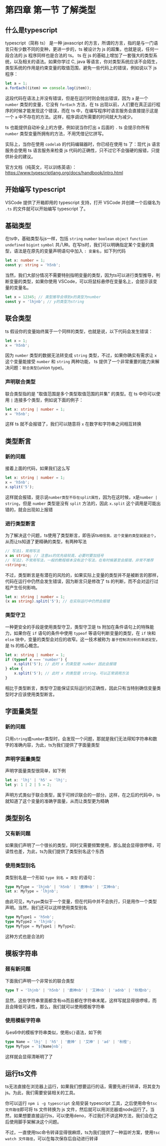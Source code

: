 # 第四章 第一节 了解类型

## 什么是typescript

typescript（简称 ts） 是一种 javascript 的方言，所谓的方言，指的是与一门语言只有少数不同的变种，更进一步的，ts 被设计为 js 的超集，也就是说，任何一段合法的 js 程序同样也是合法的 ts。 ts 在 js 的基础上增加了一套强大的类型系统，以及相关的语法。如果你学过 C, java 等语言，你对类型系统应该不会陌生，类型系统的作用是约束变量的取值范围，避免一些代码上的错误，例如说以下 js 程序：

```js
let a = 1;
a.forEach((item) => console.log(item));
```

这段代码在语法上并没有错误，但是在运行时则会抛出错误，因为 `a` 是一个 `number` 类型的变量，它没有 `forEach` 方法，在 ts 出现以前，人们要在真正运行程序的时候才能发现这个错误，而在 ts 中，在编写程序时语言服务会直接提示这是一个 `a` 中不存在的方法。这样，程序调试所需要的时间就大为减少。

ts 也能提供自动补全上的方便，例如说当你打出 `a` 后面的 `.` ts 会提示你所有 `number` 类型变量所拥有的方法，不用凭借记忆拼写。

实际上，当你在使用 `codelab` 的代码编辑器时，你已经在使用 ts 了：现代 js 语言服务会使用 ts 语言服务来检查 js 代码的正确性，只不过它不会强硬的报错，只提供补全的建议。

官方文档（纯英文，可以训练英语）：https://www.typescriptlang.org/docs/handbook/intro.html

## 开始编写 typescript

VSCode 提供了开箱即用的 typescript 支持，打开 VSCode 并创建一个后缀名为 `.ts` 的文件就可以开始编写 typescript 了。

## 基础类型

在ts中，基础类型与js一样，包括 `string` `number` `boolean` `object` `function` `undefined` `bigint` `symbol` 共八种。在写ts时，我们可以明确指定某个变量的类型，语法是在原先的变量声明语句中加入 `: 变量名`，如下列代码

```ts
let x: number = 1;
const y: string = 'h5nb';
```

当然，我们大部分情况不需要特别指明变量的类型，因为ts可以进行类型推导，判断变量的类型，如果你使用 VSCode，可以将鼠标悬停在变量名上，会提示该变量的变量名。

```ts
let x = 12345; // 类型推导会得到x的类型为number
const y = 'lhjnb'; // y的类型为string
```

## 联合类型

ts 假设你的变量始终属于一个同样的类型，也就是说，以下代码会发生错误：

```ts
let x = 1;
x = 'h5nb';
```

因为 `number` 类型的数据无法转变成 `string` 类型，不过，如果你确实有需求让 `x` 这个变量能接受 `number` 和 `string` 两种功能， ts 提供了一个非常重要的能力来解决问题：`联合类型`(union type)。

### 声明联合类型

联合类型指的是 "取值范围是多个类型取值范围的并集" 的类型。在 ts 中你可以使用 `|` 连接多个类型，例如说下面的例子：

```ts
let x: string | number = 1;
x = 'h5nb';
```

这样 ts 就不会报错了，我们可以随意将 `x` 在数字和字符串之间相互转换

## 类型断言

### 新的问题

接着上面的代码，如果我们这么写

```ts
let x: string | number = 1;
x = 'h5nb';
x.split('5');
```

这样就会报错，提示说`number类型不存在split属性`，因为在这时候，x是`number | string`，但是 `number` 类型是没有 `split` 方法的，因此 `x.split` 这个调用是可能出错的，就会出现如上报错

### 进行类型断言

为了解决这个问题，ts使用了类型断言，即告诉ts`相信我，这个变量的类型就是这个`，从而让ts知道了更精确的类型，有两种写法

```ts
// 写法1，常用写法
x as string; // 注意as的优先级较高，必要时要加括号
// 写法2，不常用写法，一般的教程根本没有这个写法，在有时候甚至会报错，非常不推荐
<string>x;
```

不过，类型断言是有潜在的风险的，如果实际上变量的类型并不是被断言的那样，代码在运行中仍然会发生错误，因为断言只是修改了 ts 的判断，而不会对运行过程产生任何影响。

```ts
let x: string | number = 1;
(x as string).split('5'); // 在实际运行中仍然会报错
```

### 类型守卫

一种更安全的手段是使用类型守卫，类型守卫是 ts 附加在条件语句上的特殊能力，如果你在 `if` 语句的条件中使用 `typeof` 等语句判断变量的类型，在 `if` 块和 `else` 块中，变量的类型会对应的收窄。这一技术被称为 `基于控制流分析的渐进定型`，是 ts 的核心概念。

```ts
let x: string | number = 1;
if (typeof x === 'number') {
    x.split('5'); // 此时 x 的类型是 number 因此会报错
} else {
    x.split('5'); // 此时 x 的类型是 string，可以正常调用方法
}
```

相比于类型断言，类型守卫能保证实际运行的正确性，因此只有当特别确信变量类型时才应该使用类型断言。

## 字面量类型

### 新的问题

只用`string`或`number`类型时，会发现一个问题，那就是我们无法得知字符串和数字的准确内容，为此，ts为我们提供了字面量类型

### 声明字面量类型

声明字面量类型很简单，如下例

```ts
let x: 'lhj' | 'h5' = 'lhj';
let y: 1 | 2 | 5 = 2;
```

声明方式类似于联合类型，属于可辨识联合的一部分。这样，在之后的代码中，ts就知道了这个变量的准确字面量，从而让类型更为精确

## 类型别名

### 又有新问题

如果我们声明了一个很长的类型，同时又需要频繁使用，那么就会显得很啰嗦，可读性也差，为此，ts为我们提供了类型别名这个东西

### 使用类型别名

类型别名是一个形如 `type 别名 = 类型` 的语句：

```ts
type MyType = 'lhjnb' | 'h5nb' | '鹿神nb' | '艾神nb';
let x: MyType = 'lhjnb';
```

由此可见，`MyType`类似于一个变量，但在代码中并不会执行，只是用作一个类型声明。当然，我们还可以这样使用类型别名

```ts
type MyType1 = 'h5nb';
type MyType2 = 'lhjnb';
type MyType = MyType1 | MyType2;
```

这种方式也是合法的

## 模板字符串

### 叕有新问题

下面我们声明一个非常长的联合类型

```ts
type T = 'lhjnb' | 'h5nb' | '鹿神nb' | '艾神nb' | 'adnb' | '秋橙nb';
```

显然，这些字符串里面都含有`nb`而且都在字符串末尾，这样写就显得很啰嗦，而且会降低可读性，那么，我们就可以使用模板字符串

### 使用模板字符串

与es6中的模板字符串类似，使用`${}`语法，如下例

```ts
type Name = 'lhj' | 'h5' | '鹿神' | '艾神' | 'ad' | '秋橙';
type MyType = `${Name}nb`;
```

这样就会显得清晰明了了

## 运行ts文件

ts无法直接在浏览器上运行，如果我们想要运行的话，需要先进行转译，将其变为 js。为此，我们需要安装相关的工具。

你可以运行 `npm i -g typescript` 全局安装 typescript 工具，之后使用命令`tsc 文件路径`即可将 ts 文件转换为 js 文件，然后就可以用浏览器或node运行了。当然，如果想要直接运行ts，可以使用deno，不过我们不讲这种方法，我们会在之后使用脚手架解决这个问题。

不过，一直使用tsc命令转译显得很麻烦，ts为我们提供了一种监听方案，使用`tsc watch 文件路径`，可以在每次保存后自动进行转译